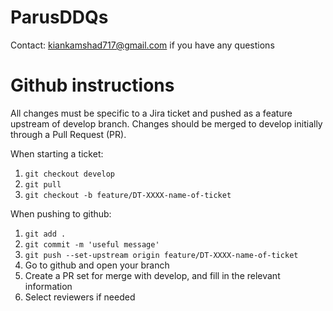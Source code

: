 # ParusDDQs

Contact: kiankamshad717@gmail.com if you have any questions

# Github instructions

All changes must be specific to a Jira ticket and pushed as a feature upstream of develop branch. Changes should be merged to develop initially through a Pull Request (PR). 

When starting a ticket:

1. `git checkout develop`
2. `git pull`
3. `git checkout -b feature/DT-XXXX-name-of-ticket`

When pushing to github:

1. `git add .`
2. `git commit -m 'useful message'`
3. `git push --set-upstream origin feature/DT-XXXX-name-of-ticket`
4. Go to github and open your branch
5. Create a PR set for merge with develop, and fill in the relevant information
6. Select reviewers if needed